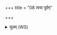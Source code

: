 +++
title = "08 त्वया पूर्वम्"

+++
<details><summary>मूलम् (WS)</summary>

त्वया पूर्वं विभीतकं सञ्जिता असुराहताः ।  
त्वं सपत्नचातनो भ्रातृव्याङ् अव धूनुष्व ॥ ८ ॥
</details>